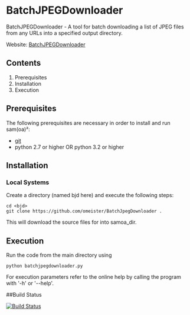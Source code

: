 BatchJPEGDownloader
===================

BatchJPEGDownloader - A tool for batch downloading a list of JPEG files from any URLs into a specified output directory.

Website: [BatchJPEGDownloader](https://github.com/omeister/BatchJpegDownloader)

## Contents

1. Prerequisites
2. Installation
4. Execution

## Prerequisites

The following prerequisites are necessary in order to install and run sam(oa)²:
* [git](http://git-scm.com/)
* python 2.7 or higher OR python 3.2 or higher

## Installation

### Local Systems

Create a directory (named bjd here) and execute the following steps:

    cd <bjd>
    git clone https://github.com/omeister/BatchJpegDownloader .

This will download the source files for into samoa_dir. 

## Execution

Run the code from the main directory using

    python batchjpegdownloader.py

For execution parameters refer to the online help by calling the program with '-h' or '--help'.

##Build Status

[![Build Status](https://travis-ci.org/omeister/BatchJpegDownloader.svg)](https://travis-ci.org/omeister/BatchJpegDownloader)
